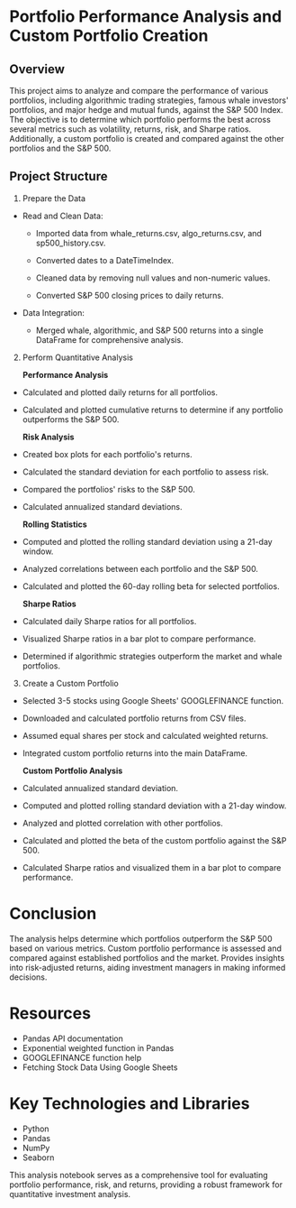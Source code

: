 # Portfolio Performance Analysis and Custom Portfolio Creation

## Overview

This project aims to analyze and compare the performance of various portfolios, including algorithmic trading strategies, famous whale investors' portfolios, and major hedge and mutual funds, against the S&P 500 Index. The objective is to determine which portfolio performs the best across several metrics such as volatility, returns, risk, and Sharpe ratios. Additionally, a custom portfolio is created and compared against the other portfolios and the S&P 500.

## Project Structure

1. Prepare the Data

* Read and Clean Data:

  * Imported data from whale_returns.csv, algo_returns.csv, and sp500_history.csv.

  * Converted dates to a DateTimeIndex.

  * Cleaned data by removing null values and non-numeric values.
    
  * Converted S&P 500 closing prices to daily returns.

* Data Integration:
  
  * Merged whale, algorithmic, and S&P 500 returns into a single DataFrame for comprehensive analysis.

2. Perform Quantitative Analysis

    **Performance Analysis**

* Calculated and plotted daily returns for all portfolios.
  
* Calculated and plotted cumulative returns to determine if any portfolio outperforms the S&P 500.
  
    **Risk Analysis**

* Created box plots for each portfolio's returns.
  
* Calculated the standard deviation for each portfolio to assess risk.
  
* Compared the portfolios' risks to the S&P 500.
  
* Calculated annualized standard deviations.

    **Rolling Statistics**

* Computed and plotted the rolling standard deviation using a 21-day window.
  
* Analyzed correlations between each portfolio and the S&P 500.
  
* Calculated and plotted the 60-day rolling beta for selected portfolios.

    **Sharpe Ratios**

* Calculated daily Sharpe ratios for all portfolios.
  
* Visualized Sharpe ratios in a bar plot to compare performance.

* Determined if algorithmic strategies outperform the market and whale portfolios.

3. Create a Custom Portfolio
   
* Selected 3-5 stocks using Google Sheets' GOOGLEFINANCE function.

* Downloaded and calculated portfolio returns from CSV files.
  
* Assumed equal shares per stock and calculated weighted returns.
  
* Integrated custom portfolio returns into the main DataFrame.
  
    **Custom Portfolio Analysis**

* Calculated annualized standard deviation.

* Computed and plotted rolling standard deviation with a 21-day window.

* Analyzed and plotted correlation with other portfolios.

* Calculated and plotted the beta of the custom portfolio against the S&P 500.

* Calculated Sharpe ratios and visualized them in a bar plot to compare performance.

# Conclusion

The analysis helps determine which portfolios outperform the S&P 500 based on various metrics.
Custom portfolio performance is assessed and compared against established portfolios and the market.
Provides insights into risk-adjusted returns, aiding investment managers in making informed decisions.

# Resources

* Pandas API documentation
* Exponential weighted function in Pandas
* GOOGLEFINANCE function help
* Fetching Stock Data Using Google Sheets

# Key Technologies and Libraries

* Python
* Pandas
* NumPy
* Seaborn


This analysis notebook serves as a comprehensive tool for evaluating portfolio performance, risk, and returns, providing a robust framework for quantitative investment analysis.
